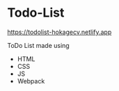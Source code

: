 # Todo-List
https://todolist-hokagecv.netlify.app

ToDo List made using
- HTML
- CSS
- JS
- Webpack
  
